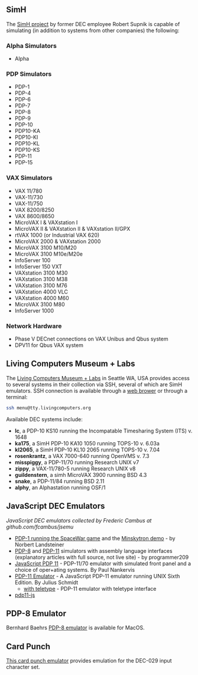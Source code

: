 ## SimH
The [SimH project](https://github.com/simh/simh) by former DEC employee Robert Supnik is capable of simulating (in addition to systems from other companies) the following:

### Alpha Simulators
- Alpha
### PDP Simulators
- PDP-1
- PDP-4
- PDP-6
- PDP-7
- PDP-8
- PDP-9
- PDP-10
- PDP10-KA
- PDP10-KI
- PDP10-KL
- PDP10-KS
- PDP-11
- PDP-15
### VAX Simulators
- VAX 11/780
- VAX-11/730
- VAX-11/750
- VAX 8200/8250
- VAX 8600/8650
- MicroVAX I & VAXstation I
- MicroVAX II & VAXstation II & VAXstation II/GPX
- rtVAX 1000 (or Industrial VAX 620)  
- MicroVAX 2000 & VAXstation 2000
- MicroVAX 3100 M10/M20
- MicroVAX 3100 M10e/M20e
- InfoServer 100
- InfoServer 150 VXT
- VAXstation 3100 M30
- VAXstation 3100 M38
- VAXstation 3100 M76
- VAXstation 4000 VLC
- VAXstation 4000 M60
- MicroVAX 3100 M80
- InfoServer 1000

### Network Hardware
- Phase V DECnet connections on VAX Unibus and Qbus system
- DPV11 for Qbus VAX system

## Living Computers Museum + Labs
The [Living Computers Museum + Labs](https://www.livingcomputers.org/) in Seattle WA, USA provides access to several systems in their collection via SSH, several of which are SimH emulators. SSH connection is available through a [web brower](https://ssh.livingcomputers.org:4443/) or through a terminal:

```bash
ssh menu@tty.livingcomputers.org
```

Available DEC systems include:
- **lc**, a PDP-10 KS10 running the Incompatable Timesharing System (ITS) v. 1648
- **ka175**, a SimH PDP-10 KA10 1050 running TOPS-10 v. 6.03a
- **kl2065**, a SimH PDP-10 KL10 2065 running TOPS-10 v. 7.04
- **rosenkrantz**, a VAX 7000-640 running OpenVMS v. 7.3
- **misspiggy**, a PDP-11/70 running  Research UNIX v7
- **zippy**, a VAX-11/780-5 running Research UNIX v8
- **guildenstern**, a simh MicroVAX 3900 running BSD 4.3
- **snake**, a  PDP-11/84 running BSD 2.11
- **alphy**, an  Alphastation running  OSF/1

## JavaScript DEC Emulators
_JavaScript DEC emulators collected by Frederic Cambus at github.com/fcambus/jsemu_

- [PDP-1 running the SpaceWar game](https://www.masswerk.at/spacewar/) and the [Minskytron demo](https://www.masswerk.at/minskytron/) - by Norbert Landsteiner
- [PDP-8](https://programmer209.wordpress.com/2011/01/30/pdp-8-assembly-language-part-2/) and [PDP-11](https://programmer209.wordpress.com/2011/08/14/pdp-11-assembly-language-simulator/) simulators with assembly language interfaces (explanatory articles with full source, not live site) - by programmer209
- [JavaScript PDP 11](https://skn.noip.me/pdp11/pdp11.html) - PDP-11/70 emulator with simulated front panel and a choice of oper+ating systems. By Paul Nankervis
- [PDP-11 Emulator](http://pdp11.aiju.de/) - A JavaScript PDP-11 emulator running UNIX Sixth Edition. By Julius Schmidt
  - [with teletype](https://pavel-krivanek.github.io/pdp11/) - PDP-11 emulator with teletype interface
- [pdp11-js](https://takahirox.github.io/pdp11-js/unixv6.html)

## PDP-8 Emulator
Bernhard Baehrs [PDP-8 emulator](https://www.bernhard-baehr.de/pdp8e/pdp8e.html) is available for MacOS.

## Card Punch
[This card punch emulator](http://www.kloth.net/services/cardpunch.php) provides emulation for the DEC-029 input character set.